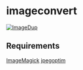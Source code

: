 # imageconvert

[![ImageDup](https://github.com/kmulvey/imageconvert/actions/workflows/release_build.yml/badge.svg)](https://github.com/kmulvey/imageconvert/actions/workflows/release_build.yml)

## Requirements
[ImageMagick](https://imagemagick.org/)
[jpegoptim](https://github.com/tjko/jpegoptim)
